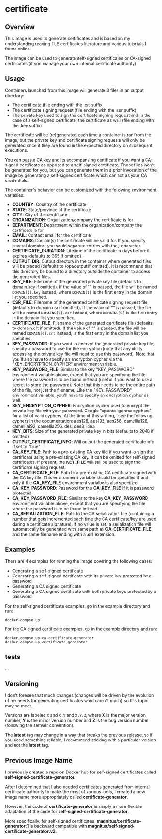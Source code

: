 # certificate

## Overview

This image is used to generate certificates and is based on my understanding reading TLS certificates literature and various tutorials I found online.

The image can be used to generate self-signed certificates or CA-signed certificates (if you manage your own internal certificate authority)

## Usage

Containers launched from this image will generate 3 files in an output directory:

- The certificate (file ending with the .crt suffix)
- The certificate signing request (file ending with the .csr suffix)
- The private key used to sign the certificate signing request and in the case of a self-signed certificate, the certificate as well (file ending with the .key suffix)

The certificate will be (re)generated each time a container is ran from the image, but the private key and certificate signing requests will only be generated once if they are found in the expected directory on subsequent executions.

You can pass a CA key and its accompanying certificate if you want a CA-signed certificate as opposed to a self-signed certificate. Those files won't be generated for you, but you can generate them in a prior invocation of the image by generating a self-signed certificate which can act as your CA credentials.

The container's behavior can be customized with the following environment variables:

- **COUNTRY**: Country of the certificate
- **STATE**: State/province of the certificate
- **CITY**: City of the certificate
- **ORGANIZATION**: Organization/company the certificate is for
- **DEPARTMENT**: Department within the organization/company the certificate is for
- **EMAIL**: Contact email for the certificate
- **DOMAINS**: Domain(s) the certificate will be valid for. If you specify several domains, you sould separate entries with the **;** character.
- **CERTIFICATE_DURATION**: Lifetime of the certificate in days before it expires (defaults to 365 if omitted)
- **OUTPUT_DIR**: Output directory in the container where generated files will be placed (defaults to /opt/output if omitted). It is recommend that this directory be bound to a directory outside the container to access the generated files.
- **KEY_FILE**: Filename of the generated private key file (defaults to domain.key if omitted). If the value of "" is passed, the file will be named ```DOMAIN[0].key``` instead, where ```DOMAIN[0]``` is the first entry in the domain list you specified.
- **CSR_FILE**: Filename of the generated certificate signing request file (defaults to domain.csr if omitted). If the value of "" is passed, the file will be named ```DOMAINS[0].csr``` instead, where ```DOMAINS[0]``` is the first entry in the domain list you specified.
- **CERTIFICATE_FILE**: Filename of the generated certificate file (defaults to domain.crt if omitted). If the value of "" is passed, the file will be named ```DOMAIN[0].crt``` instead, is the first entry in the domain list you specified.
- **KEY_PASSWORD**: If you want to encrypt the generated private key file, specify a password to use for the encryption (note that any utility accessing the private key file will need to use this password). Note that you'll also have to specify an encryption cypher via the "KEY_ENCRYPTION_CYPHER" environment variable.
- **KEY_PASSWORD_FILE**: Similar to the key "KEY_PASSWORD" environment variable above, except that you are specifying the file where the password is to be found instead (useful if you want to use a secret to store the password). Note that this needs to be the entire path of the file, not just the filename. Like the "KEY_PASSWORD" environment variable, you'll have to specify an encryption cypher as well.
- **KEY_ENCRYPTION_CYPHER**: Encryption cypher used to encrypt the private key file with your password. Google "openssl genrsa cyphers" for a list of valid cyphers. At the time of this writing, I see the following cyphers in the documentation: aes128, aes192, aes256, camellia128, camellia192, camellia256, des, des3, idea
- **KEY_BITS**: Size of the generated private key in bits (defaults to 2048 if omitted)
- **OUTPUT_CERTIFICATE_INFO**: Will output the generated certificate info if set to "true"
- **CA_KEY_FILE**: Path to a pre-existing CA key file if you want to sign the certificate using a pre-existing CA key. It can be omitted for self-signed certificates. If present, the **KEY_FILE** will still be used to sign the certificate signing request.
- **CA_CERTIFICATE_FILE**: Path to a pre-existing CA certificate signed with the CA key file. This environment variable should be specified if and only if the **CA_KEY_FILE** environment varialbe is also specified.
- **CA_KEY_PASSWORD**: Password for the **CA_KEY_FILE** if it is password protected.
- **CA_KEY_PASSWORD_FILE**: Similar to the key **CA_KEY_PASSWORD** environment variable above, except that you are specifying the file where the password is to be found instead
- **CA_SERIALIZATION_FILE**: Path to the CA serialization file (containing a number that gets incremented each time the CA certificate/key are used during a certificate signature). If no value is set, a serialization file will automatically be generated with same path as **CA_CERTIFICATE_FILE** and the same filename ending with a **.srl** extension.

## Examples

There are 4 examples for running the image covering the following cases:
- Generating a self-signed certificate
- Generating a self-signed certificate with its private key protected by a password
- Generating a CA signed certificate
- Generating a CA signed certificate with both private keys protected by a password

For the self-signed certificate examples, go in the example directory and run:

```
docker-compse up
```

For the CA signed certificate examples, go in the example directory and run:

```
docker-compse up ca-certificate-generator
docker-compse up certificate-generator
```

## tests

...

## Versioning

I don't foresee that much changes (changes will be driven by the evolution of my needs for generating certificates which aren't much) so this topic may be moot...

Versions are labeled ```X``` and ```X.Y``` and ```X.Y.Z```, where **X** is the major version number, **Y** is the minor version number and **Z** is the bug version number (following the semver convention).

The **latest** tag may change in a way that breaks the previous release, so if you need something reliable, I recommend sticking with a particular version and not the **latest** tag.

## Previous Image Name

I previously created a repo on Docker hub for self-signed certificates called **self-signed-certificate-generator**.

After I determined that I also needed certificates generated from internal certificate authority to make the most of various tools, I created a new image name more appropriately called **certificate-generator**.

However, the code of **certificate-generator** is simply a more flexible adaptation of the code for **self-signed-certificate-generator**.

More specifically, for self-signed certificates, **magnitus/certificate-generator:1** is backward compatible with **magnitus/self-signed-certificate-generator:v2**.
